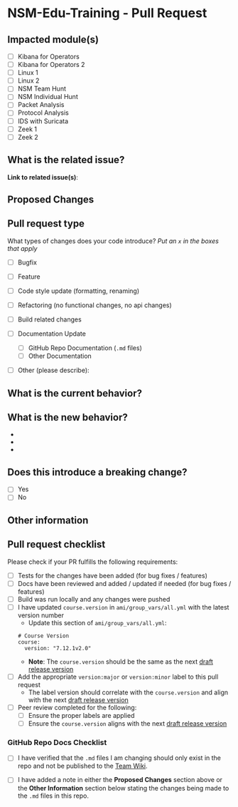 # NSM-Edu-Training - Pull Request

## Impacted module(s)

<!--- Please place an x between the brackets for the impacted module(s) then delete options that are not relevant. --->
- [ ] Kibana for Operators
- [ ] Kibana for Operators 2
- [ ] Linux 1
- [ ] Linux 2
- [ ] NSM Team Hunt
- [ ] NSM Individual Hunt
- [ ] Packet Analysis
- [ ] Protocol Analysis
- [ ] IDS with Suricata
- [ ] Zeek 1
- [ ] Zeek 2

## What is the related issue?
<!--- Add links to any related issues in this section --->
**Link to related issue(s)**: 

## Proposed Changes

<!--- Describe the big picture of your changes here to communicate to the maintainers why we should accept this pull request. If it fixes a bug or resolves a feature request, be sure to link to that issue. --->


## Pull request type
<!-- Please try to limit your pull request to one type, submit multiple pull requests if needed. --> 

<!--- Add an x to the relevant pull request type then delete options that are not relevant. --->
What types of changes does your code introduce?
_Put an `x` in the boxes that apply_
- [ ] Bugfix
- [ ] Feature
- [ ] Code style update (formatting, renaming)
- [ ] Refactoring (no functional changes, no api changes)
- [ ] Build related changes
- [ ] Documentation Update
  - [ ] GitHub Repo Documentation (`.md` files)
  - [ ] Other Documentation
- [ ] Other (please describe): 


## What is the current behavior?
<!-- Please describe the current behavior that you are modifying. -->

## What is the new behavior?
<!-- Please describe the behavior or changes that are being added by this PR. -->

-
-
-

## Does this introduce a breaking change?
<!--- Please place an x between the brackets for the breaking change response then delete option that is not relevant. --->
- [ ] Yes
- [ ] No

<!-- If this introduces a breaking change, please describe the impact and migration path for existing applications below. -->


## Other information

<!-- Any other information that is important to this PR such as screenshots of how the component looks before and after the change. -->

## Pull request checklist

Please check if your PR fulfills the following requirements:
- [ ] Tests for the changes have been added (for bug fixes / features)
- [ ] Docs have been reviewed and added / updated if needed (for bug fixes / features)
- [ ] Build was run locally and any changes were pushed
- [ ] I have updated `course.version` in `ami/group_vars/all.yml` with the latest version number
    - Update this section of `ami/group_vars/all.yml`:
    ```
    # Course Version
    course:
      version: "7.12.1v2.0"
    ```
    - **Note**: The `course.version` should be the same as the next [draft release version](https://github.com/elastic/nsm-edu-training/releases)
- [ ] Add the appropriate `version:major` or `version:minor` label to this pull request
    - The label version should correlate with the `course.version` and align with the next [draft release version](https://github.com/elastic/nsm-edu-training/releases)
- [ ] Peer review completed for the following:
    - [ ] Ensure the proper labels are applied
    - [ ] Ensure the `course.version` aligns with the next [draft release version](https://github.com/elastic/nsm-edu-training/releases)

### GitHub Repo Docs Checklist
<!--- Only fill out this section if this PR is for 'GitHub Repo Documentation' --->
<!--- delete this section if it is not relevant --->
- [ ] I have verified that the `.md` files I am changing should only exist in the repo and not be published to the [Team Wiki](https://docs.elastic.dev/afeDocs/home).
- [ ] I have added a note in either the **Proposed Changes** section above or the **Other Information** section below stating the changes being made to the `.md` files in this repo.

